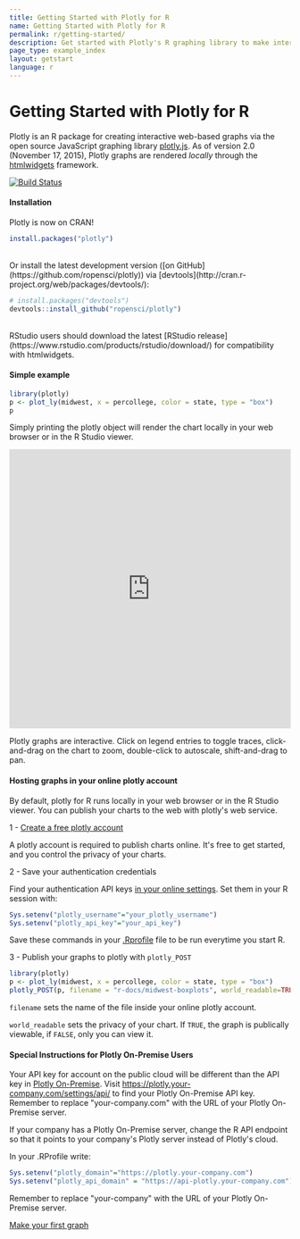 ```yaml
---
title: Getting Started with Plotly for R
name: Getting Started with Plotly for R
permalink: r/getting-started/
description: Get started with Plotly's R graphing library to make interactive, publication-quality graphs online.
page_type: example_index
layout: getstart
language: r
---
```


# Getting Started with Plotly for R

Plotly is an R package for creating interactive web-based graphs via the open source JavaScript graphing library [plotly.js](http://plot.ly/javascript).
As of version 2.0 (November 17, 2015), Plotly graphs are rendered *locally* through the [htmlwidgets](http://www.htmlwidgets.org/) framework.


<a href="https://travis-ci.org/ropensci/plotly">
    <img alt="Build Status" style="margin: 0;" src="https://travis-ci.org/ropensci/plotly.png?branch=master">
</a>

#### Installation

Plotly is now on CRAN!

```r
install.packages("plotly")
```
<br>
Or install the latest development version ([on GitHub](https://github.com/ropensci/plotly)) via [devtools](http://cran.r-project.org/web/packages/devtools/):

```r
# install.packages("devtools")
devtools::install_github("ropensci/plotly")
```
<br>
RStudio users should download the latest [RStudio release](https://www.rstudio.com/products/rstudio/download/) for compatibility with htmlwidgets.


#### Simple example


```r
library(plotly)
p <- plot_ly(midwest, x = percollege, color = state, type = "box")
p
```

Simply printing the plotly object will render the chart locally in your web browser or in the R Studio viewer.

<iframe style="border: none; width: 100%; height: 500px;" src="https://plot.ly/~chriddyp/1799.embed"></iframe>

Plotly graphs are interactive. Click on legend entries to toggle traces, click-and-drag on the chart to zoom, double-click to autoscale, shift-and-drag to pan.

#### Hosting graphs in your online plotly account

By default, plotly for R runs locally in your web browser or in the R Studio viewer.
You can publish your charts to the web with plotly's web service.

1 - [Create a free plotly account](https://plot.ly/ssu)

A plotly account is required to publish charts online. It's free to get started, and you control the privacy of your charts.


2 - Save your authentication credentials

Find your authentication API keys [in your online settings](https://plot.ly/settings/api). Set them in your R session with:

```r
Sys.setenv("plotly_username"="your_plotly_username")
Sys.setenv("plotly_api_key"="your_api_key")
```

Save these commands in your [.Rprofile](http://www.statmethods.net/interface/customizing.html) file to be run everytime you start R.

3 - Publish your graphs to plotly with `plotly_POST`

```r
library(plotly)
p <- plot_ly(midwest, x = percollege, color = state, type = "box")
plotly_POST(p, filename = "r-docs/midwest-boxplots", world_readable=TRUE)
```

`filename` sets the name of the file inside your online plotly account.

`world_readable` sets the privacy of your chart. If `TRUE`, the graph is publically viewable, if `FALSE`, only you can view it.

#### Special Instructions for Plotly On-Premise Users

Your API key for account on the public cloud will be different than the API key in [Plotly On-Premise](https://plot.ly/product/enterprise/). Visit <https://plotly.your-company.com/settings/api/> to find your Plotly On-Premise API key. Remember to replace "your-company.com" with the URL of your Plotly On-Premise server.

If your company has a Plotly On-Premise server, change the R API endpoint so that it points to your company's Plotly server instead of Plotly's cloud.

In your .RProfile write:

```r
Sys.setenv("plotly_domain"="https://plotly.your-company.com")  
Sys.setenv("plotly_api_domain" = "https://api-plotly.your-company.com")
```

Remember to replace "your-company" with the URL of your Plotly On-Premise server.

<div class="row centered btnrow">
    <a href="/r/" class="button no_underline">Make your first graph</a>
</div>

